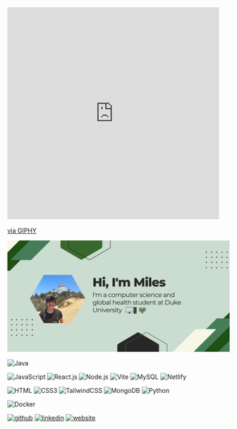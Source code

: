 <iframe src="https://giphy.com/embed/Tz30dcgKE3GCTYpxol" width="480" height="480" frameBorder="0" class="giphy-embed" allowFullScreen></iframe><p><a href="https://giphy.com/gifs/art-pixel-tech-Tz30dcgKE3GCTYpxol">via GIPHY</a></p>



![](https://github.com/milesreng/milesreng/blob/main/github%20readme%20banner%20green.png?raw=true)



![Java](https://img.shields.io/badge/Java-F7DF1E?style=flat-square&logo=java&logoColor=black)


![JavaScript](https://img.shields.io/badge/JavaScript-F7DF1E?style=flat-square&logo=javascript&logoColor=black)
![React.js](https://img.shields.io/badge/React.js-0081CB?style=flat-square&logo=react&logoColor=61DAFB)
![Node.js](https://img.shields.io/badge/Node.js-43853D?style=flat-square&logo=node.js&logoColor=white)
![Vite](https://img.shields.io/badge/Vite-593D88?style=flat-square&logo=vite&logoColor=white)
![MySQL](https://img.shields.io/badge/MySQL-005C84?style=flat-square&logo=mysql&logoColor=white)
![Netlify](https://img.shields.io/badge/Netlify-00C7B7?style=flat-square&logo=netlify&logoColor=white)


![HTML](https://img.shields.io/badge/HTML5-E34F26?style=flat-square&logo=html5&logoColor=white)
![CSS3](https://img.shields.io/badge/CSS3-1572B6?style=flat-square&logo=css3&logoColor=white)
![TailwindCSS](https://img.shields.io/badge/Tailwind_CSS-38B2AC?style=flat-square&logo=tailwind-css&logoColor=white)
![MongoDB](https://img.shields.io/badge/MongoDB-00C7B7?style=flat-square&logo=mongoDB&logoColor=white)
![Python](https://img.shields.io/badge/Python-3776AB?style=flat-square&logo=python&logoColor=white)

![Docker](https://img.shields.io/badge/Docker-0CC1F3?style=flat-square&logo=docker&logoColor=white)


[<img src='https://cdn.jsdelivr.net/npm/simple-icons@3.0.1/icons/github.svg' alt='github' height='40'>](https://github.com/milesreng)  [<img src='https://cdn.jsdelivr.net/npm/simple-icons@3.0.1/icons/linkedin.svg' alt='linkedin' height='40'>](https://www.linkedin.com/in/milesreng/)  [<img src='https://cdn.jsdelivr.net/npm/simple-icons@3.0.1/icons/icloud.svg' alt='website' height='40'>](milesreng.github.io)  

